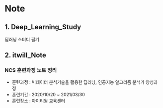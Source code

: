 # **Note**

## 1. Deep_Learning_Study
딥러닝 스터디 필기

## 2. itwill_Note
### NCS 훈련과정 노트 정리
- 훈련과정 : 빅데이터 분석기술을 활용한 딥러닝, 인공지능 알고리즘 분석가 양성과정
- 훈련기간 : 2020/10/20 ~ 2021/03/30
- 훈련장소 : 아이티윌 교육센터
